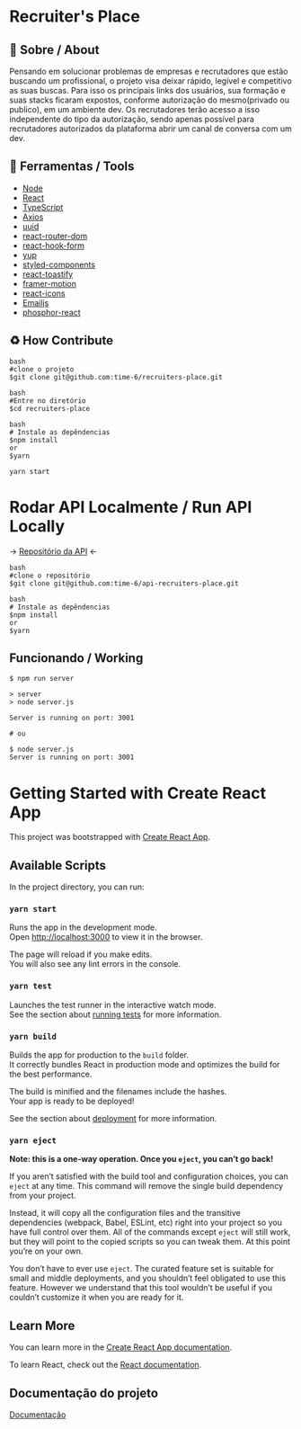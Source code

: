 # Recruiter's Place

## 📕 Sobre / About

Pensando em solucionar problemas de empresas e recrutadores que estão buscando um profissional, o projeto visa deixar rápido, legível e competitivo as suas buscas. Para isso os principais links dos usuários, sua formação e suas stacks ficaram expostos, conforme autorização do mesmo(privado ou publico), em um ambiente dev. Os recrutadores terão acesso a isso independente do tipo da autorização, sendo apenas possível para recrutadores autorizados da plataforma abrir um canal de conversa com um dev.

## 🔧 Ferramentas / Tools

- [Node](https://nodejs.org/en/)
- [React](https://reactjs.org/)
- [TypeScript](https://www.typescriptlang.org/)
- [Axios](https://axios-http.com/docs/intro)
- [uuid](https://www.npmjs.com/package/uuid)
- [react-router-dom](https://reactrouter.com/en/main)
- [react-hook-form](https://react-hook-form.com/)
- [yup](https://www.npmjs.com/package/yup)
- [styled-components](https://styled-components.com/)
- [react-toastify](https://www.npmjs.com/package/react-toastify)
- [framer-motion](https://www.framer.com/docs/)
- [react-icons](https://react-icons.github.io/react-icons/)
- [Emailjs](https://www.emailjs.com/docs/)
- [phosphor-react](https://phosphoricons.com/)

## ♻ How Contribute

```
bash
#clone o projeto
$git clone git@github.com:time-6/recruiters-place.git
```

```
bash
#Entre no diretório
$cd recruiters-place
```

```
bash
# Instale as depêndencias
$npm install
or
$yarn
```

```
yarn start
```

# Rodar API Localmente / Run API Locally

-> <a href="https://github.com/time-6/api-recruiters-place" target="blank_">Repositório da API</a> <-

```
bash
#clone o repositório
$git clone git@github.com:time-6/api-recruiters-place.git
```

```
bash
# Instale as depêndencias
$npm install
or
$yarn
```

<h2>Funcionando / Working</h2>

```
$ npm run server

> server
> node server.js

Server is running on port: 3001

# ou

$ node server.js
Server is running on port: 3001
```

# Getting Started with Create React App

This project was bootstrapped with [Create React App](https://github.com/facebook/create-react-app).

## Available Scripts

In the project directory, you can run:

### `yarn start`

Runs the app in the development mode.\
Open [http://localhost:3000](http://localhost:3000) to view it in the browser.

The page will reload if you make edits.\
You will also see any lint errors in the console.

### `yarn test`

Launches the test runner in the interactive watch mode.\
See the section about [running tests](https://facebook.github.io/create-react-app/docs/running-tests) for more information.

### `yarn build`

Builds the app for production to the `build` folder.\
It correctly bundles React in production mode and optimizes the build for the best performance.

The build is minified and the filenames include the hashes.\
Your app is ready to be deployed!

See the section about [deployment](https://facebook.github.io/create-react-app/docs/deployment) for more information.

### `yarn eject`

**Note: this is a one-way operation. Once you `eject`, you can’t go back!**

If you aren’t satisfied with the build tool and configuration choices, you can `eject` at any time. This command will remove the single build dependency from your project.

Instead, it will copy all the configuration files and the transitive dependencies (webpack, Babel, ESLint, etc) right into your project so you have full control over them. All of the commands except `eject` will still work, but they will point to the copied scripts so you can tweak them. At this point you’re on your own.

You don’t have to ever use `eject`. The curated feature set is suitable for small and middle deployments, and you shouldn’t feel obligated to use this feature. However we understand that this tool wouldn’t be useful if you couldn’t customize it when you are ready for it.

## Learn More

You can learn more in the [Create React App documentation](https://facebook.github.io/create-react-app/docs/getting-started).

To learn React, check out the [React documentation](https://reactjs.org/).

## Documentação do projeto

[Documentação](https://github.com/MatheusMoura-M/recruiters-place_back)
